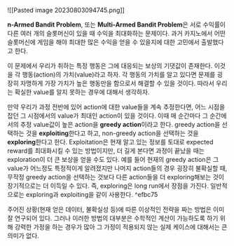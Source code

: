 ![[Pasted image 20230803094745.png]]

**n-Armed Bandit Problem**, 또는 **Multi-Armed Bandit Problem**은 서로 수익률이 다른 여러 개의 슬롯머신이 있을 때 수익을 최대화하는 문제이다. 과거 카지노에서 어떤 슬롯머신에 게임을 해야 최대한 많은 수익을 얻을 수 있을지에 대한 고민에서 출발했다고 한다.

이 문제에서 우리가 취하는 특정 행동은 그에 대응되는 보상의 기댓값이 존재한다. 이것을 각 행동(action)의 가치(value)라고 하자. 각 행동의 가치를 알고 있다면 문제를 굉장히 자명하게 가장 가치가 높은 행동만을 함으로서 해결할 수 있을 것이다. 따라서 우리는 확실한 value를 알지 못하는 경우에 대해서 생각하자.

만약 우리가 과정 전반에 있어 action에 대한 value들을 계속 추정한다면, 어느 시점을 잡던 그 시점에서의 value가 최대인 action이 있을 것이다. 이때 매 순간마다 그 순간에서의 추정 value값이 높은 action을 **greedy action**이라고 한다. greedy action을 선택하는 것을 **exploiting**한다고 하고, non-greedy action을 선택하는 것을 **exploring**한다고 한다. Exploitation은 현재 알고 있는 정보를 토대로 expected reward를 최대화시킬 수 있는 방법이지만, 더 길게 본다면 과정이 끝났을 때는 exploration이 더 큰 보상을 얻을 수도 있다. 예를 들어 현재의 greedy action은 그 value가 어느정도 특정적이게 알려졌지만 나머지 action들의 경우 굉장히 불확실할 때, 무작정 greedy action을 선택하는 것보다 다른 action들을 더 exploring해보는 것이 장기적으로는 더 이득일 수 있다. 즉, exploring은 long run에서 장점을 가진다. 일반적으로는 exploring과 exploiting을 같이 사용한다. ^efbc75

주어진 상황(현재 얻은 데이터, 불확실성 등)에 따른 이상적인 전략을 짜는 방법은 이미 잘 연구되어 있다. 그러나 이러한 방법의 대부분은 수학적인 계산이 가능하도록 하기 위해 강력한 가정을 하는 경우가 많아 그 가정이 적용되지 않는 실제 케이스에 대해서는 큰 의미가 없다. 


 